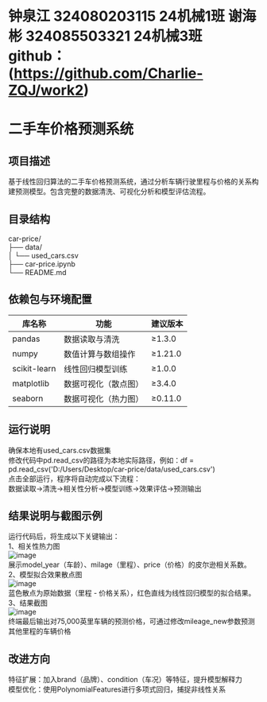 # 钟泉江 324080203115 24机械1班 谢海彬 324085503321 24机械3班 github：(https://github.com/Charlie-ZQJ/work2)
# 二手车价格预测系统
## 项目描述
基于线性回归算法的二手车价格预测系统，通过分析车辆行驶里程与价格的关系构建预测模型。包含完整的数据清洗、可视化分析和模型评估流程。
## 目录结构

car-price/  
├── data/  
│     └── used_cars.csv   
├── car-price.ipynb   
└── README.md  

## 依赖包与环境配置
| 库名称	| 功能 | 建议版本 |
|------|------|------|
| pandas |	数据读取与清洗 |	≥1.3.0 |
| numpy	| 数值计算与数组操作 |	≥1.21.0 |
| scikit-learn |	线性回归模型训练 |	≥1.0.0 |
| matplotlib |	数据可视化（散点图） |	≥3.4.0 |
| seaborn |	数据可视化（热力图） |	≥0.11.0 |
## 运行说明
确保本地有used_cars.csv数据集  
修改代码中pd.read_csv的路径为本地实际路径，例如：df = pd.read_csv('D:/Users/Desktop/car-price/data/used_cars.csv')  
点击全部运行，程序将自动完成以下流程：  
数据读取→清洗→相关性分析→模型训练→效果评估→预测输出  
## 结果说明与截图示例
运行代码后，将生成以下关键输出：    
1、相关性热力图  
![image](https://github.com/user-attachments/assets/81f75f71-886a-4669-9fe2-e97d54e0fbb3)  
展示model_year（车龄）、milage（里程）、price（价格）的皮尔逊相关系数。
2、模型拟合效果散点图  
![image](https://github.com/user-attachments/assets/884b661d-3004-493d-8479-b2dbade515fc)  
蓝色散点为原始数据（里程 - 价格关系），红色直线为线性回归模型的拟合结果。  
3、结果截图  
![image](https://github.com/user-attachments/assets/b69678bb-5aa3-4d60-96c6-1e7dfa69acfa)  
终端最后输出对75,000英里车辆的预测价格，可通过修改mileage_new参数预测其他里程的车辆价格
## 改进方向
特征扩展：加入brand（品牌）、condition（车况）等特征，提升模型解释力  
模型优化：使用PolynomialFeatures进行多项式回归，捕捉非线性关系  


